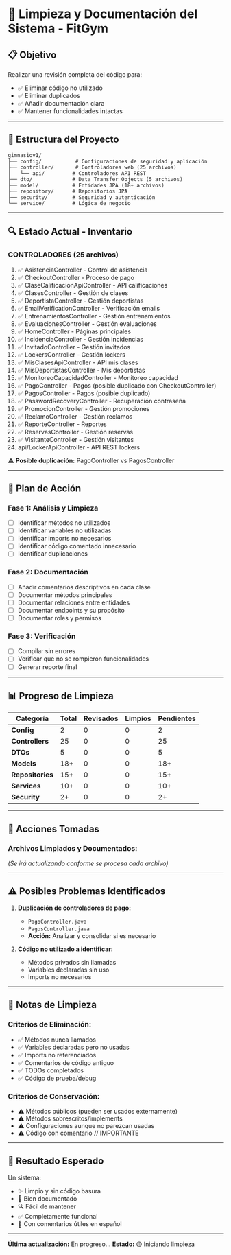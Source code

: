 # 🧹 Limpieza y Documentación del Sistema - FitGym

## 📋 Objetivo

Realizar una revisión completa del código para:
- ✅ Eliminar código no utilizado
- ✅ Eliminar duplicados
- ✅ Añadir documentación clara
- ✅ Mantener funcionalidades intactas

---

## 📂 Estructura del Proyecto

```
gimnasiov1/
├── config/           # Configuraciones de seguridad y aplicación
├── controller/       # Controladores web (25 archivos)
│   └── api/         # Controladores API REST
├── dto/             # Data Transfer Objects (5 archivos)
├── model/           # Entidades JPA (18+ archivos)
├── repository/      # Repositorios JPA
├── security/        # Seguridad y autenticación
└── service/         # Lógica de negocio
```

---

## 🔍 Estado Actual - Inventario

### **CONTROLADORES (25 archivos)**
1. ✅ AsistenciaController - Control de asistencia
2. ✅ CheckoutController - Proceso de pago
3. ✅ ClaseCalificacionApiController - API calificaciones
4. ✅ ClasesController - Gestión de clases
5. ✅ DeportistaController - Gestión deportistas
6. ✅ EmailVerificationController - Verificación emails
7. ✅ EntrenamientosController - Gestión entrenamientos
8. ✅ EvaluacionesController - Gestión evaluaciones
9. ✅ HomeController - Páginas principales
10. ✅ IncidenciaController - Gestión incidencias
11. ✅ InvitadoController - Gestión invitados
12. ✅ LockersController - Gestión lockers
13. ✅ MisClasesApiController - API mis clases
14. ✅ MisDeportistasController - Mis deportistas
15. ✅ MonitoreoCapacidadController - Monitoreo capacidad
16. ✅ PagoController - Pagos (posible duplicado con CheckoutController)
17. ✅ PagosController - Pagos (posible duplicado)
18. ✅ PasswordRecoveryController - Recuperación contraseña
19. ✅ PromocionController - Gestión promociones
20. ✅ ReclamoController - Gestión reclamos
21. ✅ ReporteController - Reportes
22. ✅ ReservasController - Gestión reservas
23. ✅ VisitanteController - Gestión visitantes
24. api/LockerApiController - API REST lockers

⚠️ **Posible duplicación:** PagoController vs PagosController

---

## 🎯 Plan de Acción

### **Fase 1: Análisis y Limpieza**
- [ ] Identificar métodos no utilizados
- [ ] Identificar variables no utilizadas
- [ ] Identificar imports no necesarios
- [ ] Identificar código comentado innecesario
- [ ] Identificar duplicaciones

### **Fase 2: Documentación**
- [ ] Añadir comentarios descriptivos en cada clase
- [ ] Documentar métodos principales
- [ ] Documentar relaciones entre entidades
- [ ] Documentar endpoints y su propósito
- [ ] Documentar roles y permisos

### **Fase 3: Verificación**
- [ ] Compilar sin errores
- [ ] Verificar que no se rompieron funcionalidades
- [ ] Generar reporte final

---

## 📊 Progreso de Limpieza

| Categoría | Total | Revisados | Limpios | Pendientes |
|-----------|-------|-----------|---------|------------|
| **Config** | 2 | 0 | 0 | 2 |
| **Controllers** | 25 | 0 | 0 | 25 |
| **DTOs** | 5 | 0 | 0 | 5 |
| **Models** | 18+ | 0 | 0 | 18+ |
| **Repositories** | 15+ | 0 | 0 | 15+ |
| **Services** | 10+ | 0 | 0 | 10+ |
| **Security** | 2+ | 0 | 0 | 2+ |

---

## 🔧 Acciones Tomadas

### **Archivos Limpiados y Documentados:**

*(Se irá actualizando conforme se procesa cada archivo)*

---

## ⚠️ Posibles Problemas Identificados

1. **Duplicación de controladores de pago:**
   - `PagoController.java`
   - `PagosController.java`
   - **Acción:** Analizar y consolidar si es necesario

2. **Código no utilizado a identificar:**
   - Métodos privados sin llamadas
   - Variables declaradas sin uso
   - Imports no necesarios

---

## 📝 Notas de Limpieza

### **Criterios de Eliminación:**
- ✅ Métodos nunca llamados
- ✅ Variables declaradas pero no usadas
- ✅ Imports no referenciados
- ✅ Comentarios de código antiguo
- ✅ TODOs completados
- ✅ Código de prueba/debug

### **Criterios de Conservación:**
- ⚠️ Métodos públicos (pueden ser usados externamente)
- ⚠️ Métodos sobrescritos/implements
- ⚠️ Configuraciones aunque no parezcan usadas
- ⚠️ Código con comentario // IMPORTANTE

---

## 🎉 Resultado Esperado

Un sistema:
- ✨ Limpio y sin código basura
- 📖 Bien documentado
- 🔍 Fácil de mantener
- ✅ Completamente funcional
- 🎯 Con comentarios útiles en español

---

**Última actualización:** En progreso...
**Estado:** 🟡 Iniciando limpieza
